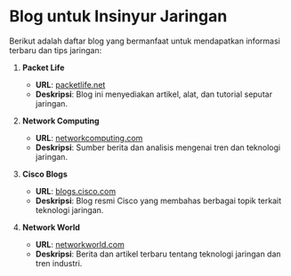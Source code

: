 # Blog untuk Insinyur Jaringan

Berikut adalah daftar blog yang bermanfaat untuk mendapatkan informasi terbaru dan tips jaringan:

1. **Packet Life**
   - **URL**: [packetlife.net](https://packetlife.net)
   - **Deskripsi**: Blog ini menyediakan artikel, alat, dan tutorial seputar jaringan.

2. **Network Computing**
   - **URL**: [networkcomputing.com](https://www.networkcomputing.com)
   - **Deskripsi**: Sumber berita dan analisis mengenai tren dan teknologi jaringan.

3. **Cisco Blogs**
   - **URL**: [blogs.cisco.com](https://blogs.cisco.com)
   - **Deskripsi**: Blog resmi Cisco yang membahas berbagai topik terkait teknologi jaringan.

4. **Network World**
   - **URL**: [networkworld.com](https://www.networkworld.com)
   - **Deskripsi**: Berita dan artikel terbaru tentang teknologi jaringan dan tren industri.
